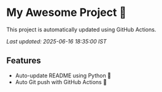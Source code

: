 # My Awesome Project 🚀

This project is automatically updated using GitHub Actions.

_Last updated: 2025-06-16 18:35:00 IST_

## Features
- Auto-update README using Python 🐍
- Auto Git push with GitHub Actions 🤖
